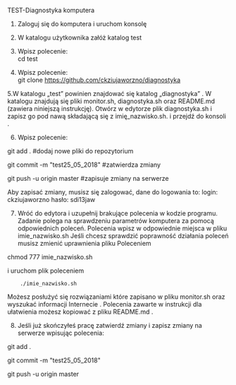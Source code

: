 TEST-Diagnostyka komputera


1. Zaloguj się do komputera i uruchom konsolę

2. W katalogu użytkownika załóż katalog test

3. Wpisz polecenie:  
cd test 

4. Wpisz polecenie:  
git clone https://github.com/ckziujaworzno/diagnostyka

5.W katalogu „test”  powinien znajdować się katalog „diagnostyka” . 
W katalogu znajdują się pliki monitor.sh, diagnostyka.sh oraz README.md 
(zawiera niniejszą instrukcję). 
 Otwórz w edytorze plik diagnostyka.sh i zapisz go pod 
nawą składającą się z imię_nazwisko.sh. i przejdź do konsoli .

6. Wpisz polecenie:  

git add .
#dodaj nowe pliki do repozytorium  

git commit -m "test25_05_2018"
#zatwierdza zmiany

git push -u origin master
#zapisuje zmiany na serwerze

Aby zapisać zmiany, musisz się zalogować, dane do logowania to: 
login: ckziujaworzno
hasło: sdi13jaw

7. Wróć do edytora i uzupełnij brakujące polecenia w kodzie programu. 
Zadanie polega na sprawdzeniu parametrów komputera za pomocą odpowiednich poleceń.
Polecenia wpisz w odpowiednie miejsca w pliku imie_nazwisko.sh
Jeśli chcesz sprawdzić poprawność działania poleceń musisz zmienić uprawnienia pliku 
Poleceniem
 
chmod 777 imie_nazwisko.sh

 i uruchom  plik poleceniem
 
		./imie_nazwisko.sh  

Możesz posłużyć się rozwiązaniami które zapisano w pliku monitor.sh oraz 
wyszukać informacji  Internecie . 
Polecenia zawarte w instrukcji dla ułatwienia możesz kopiować z pliku README.md .

8. Jeśli już skończyłeś pracę zatwierdź zmiany i zapisz zmiany na serwerze wpisując polecenia:

git add .

git commit -m "test25_05_2018"

git push -u origin master

